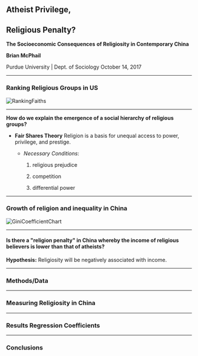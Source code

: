 ## Atheist Privilege,
## Religious Penalty?
**The Socioeconomic Consequences**
**of Religiosity in Contemporary China**



**Brian McPhail**

Purdue University | Dept. of Sociology
October 14, 2017


---
### Ranking Religious Groups in US
![RankingFaiths](images/spaghetti.jpg)




---
**How do we explain the emergence of a social hierarchy of religious groups?**

* **Fair Shares Theory**
Religion is a basis for unequal access to power, privilege, and prestige.

  * _Necessary Conditions_:
    1) religious prejudice

    2) competition
    
    3) differential power

---
### Growth of religion and inequality in China

![GiniCoefficientChart](images/spaghetti.jpg)


---
#### Is there a "religion penalty" in China whereby the income of religious believers is lower than that of atheists?

**Hypothesis:** Religiosity will be negatively associated with income.


---
### Methods/Data

---
### Measuring Religiosity in China

---
### Results Regression Coefficients


---
### Conclusions
